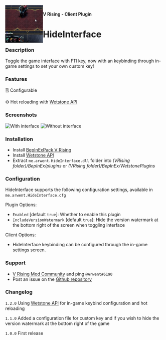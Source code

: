 <img width="120" height="120" align="left" src="./assets/hideinterface.png" alt="HideInterface Logo">

#### V Rising - Client Plugin

# HideInterface

### Description

Toggle the game interface with F11 key, now with an keybinding through in-game settings to set your own custom key!

### Features
🗒️ Configurable

⚙️ Hot reloading with [Wetstone API](https://v-rising.thunderstore.io/package/molenzwiebel/Wetstone/)

### Screenshots
![With interface](https://i.imgur.com/pQv9MaU.png)
![Without interface](https://i.imgur.com/KpRqrvp.png)

### Installation
- Install [BepInExPack V Rising](https://v-rising.thunderstore.io/package/BepInEx/BepInExPack_V_Rising/)
- Install [Wetstone API](https://v-rising.thunderstore.io/package/molenzwiebel/Wetstone/)
- Extract ``me.arwent.HideInterface.dll`` folder into _(VRising folder)/BepInEx/plugins_ or _(VRising folder)/BepInEx/WetstonePlugins_

### Configuration
HideInterface supports the following configuration settings, available in `me.arwent.HideInterface.cfg`

Plugin Options:
- `Enabled` [default `true`]: Whether to enable this plugin
- `IncludeVersionWatermark` [default `true`]: Hide the version watermark at the bottom right of the screen when toggling interface

Client Options:
- HideInterface keybinding can be configured through the in-game settings screen.

### Support
- [V Rising Mod Community](https://discord.gg/CWzkHvekg3) and ping `@Arwent#6190`
- Post an issue on the [Github repository](https://github.com/jokeruarwentto/HideInterface)

### Changelog
`1.2.0` Using [Wetstone API](https://v-rising.thunderstore.io/package/molenzwiebel/Wetstone/) for in-game keybind configuration and hot reloading

`1.1.0` Added a configuration file for custom key and if you wish to hide the version watermark at the bottom right of the game

`1.0.0` First release